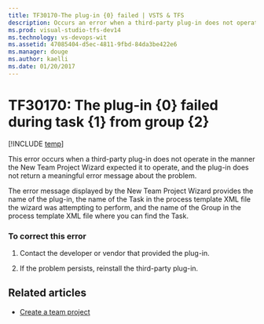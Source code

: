 ```yaml
---
title: TF30170-The plug-in {0} failed | VSTS & TFS
description: Occurs an error when a third-party plug-in does not operate in the manner the New Team Project Wizard expected it to operate.
ms.prod: visual-studio-tfs-dev14
ms.technology: vs-devops-wit
ms.assetid: 47085404-d5ec-4811-9fbd-84da3be422e6
ms.manager: douge
ms.author: kaelli
ms.date: 01/20/2017
---
```


# TF30170: The plug-in {0} failed during task {1} from group {2}

[!INCLUDE [temp](../../../_shared/dev15-version-header.md)]

This error occurs when a third-party plug-in does not operate in the manner the New Team Project Wizard expected it to operate, and the plug-in does not return a meaningful error message about the problem.  
  
 The error message displayed by the New Team Project Wizard provides the name of the plug-in, the name of the Task in the process template XML file the wizard was attempting to perform, and the name of the Group in the process template XML file where you can find the Task.  
  
### To correct this error  
  
1.  Contact the developer or vendor that provided the plug-in.  
  
2.  If the problem persists, reinstall the third-party plug-in.  
  
## Related articles 
- [Create a team project](../../../../accounts/create-team-project.md)